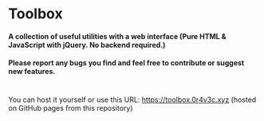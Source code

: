 # Toolbox

#### A collection of useful utilities with a web interface (Pure HTML & JavaScript with jQuery. No backend required.)

#### Please report any bugs you find and feel free to contribute or suggest new features.

#

You can host it yourself or use this URL: https://toolbox.0r4v3c.xyz (hosted on GitHub pages from this repository)
